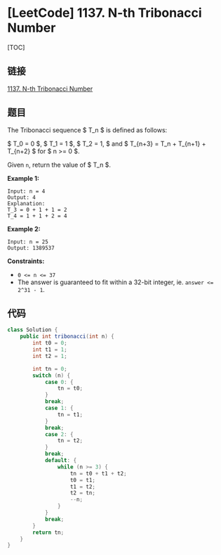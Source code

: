 # [LeetCode] 1137. N-th Tribonacci Number

[TOC]

## 链接

[1137. N-th Tribonacci Number](https://leetcode.com/problems/n-th-tribonacci-number/)

## 题目

The Tribonacci sequence $ T_n $ is defined as follows: 

$ T_0 = 0 $, $ T_1 = 1 $, $ T_2 = 1, $ and $ T_{n+3} = T_n + T_{n+1} + T_{n+2} $ for $ n >= 0 $.

Given `n`, return the value of $ T_n $.

**Example 1:**

```text
Input: n = 4
Output: 4
Explanation:
T_3 = 0 + 1 + 1 = 2
T_4 = 1 + 1 + 2 = 4
```

**Example 2:**

```text
Input: n = 25
Output: 1389537
```

**Constraints:**

* `0 <= n <= 37`
* The answer is guaranteed to fit within a 32-bit integer, ie. `answer <= 2^31 - 1`.

## 代码

```Java
class Solution {
    public int tribonacci(int n) {
        int t0 = 0;
        int t1 = 1;
        int t2 = 1;

        int tn = 0;
        switch (n) {
            case 0: {
                tn = t0;
            }
            break;
            case 1: {
                tn = t1;
            }
            break;
            case 2: {
                tn = t2;
            }
            break;
            default: {
                while (n >= 3) {
                    tn = t0 + t1 + t2;
                    t0 = t1;
                    t1 = t2;
                    t2 = tn;
                    --n;
                }
            }
            break;
        }
        return tn;
    }
}
```

